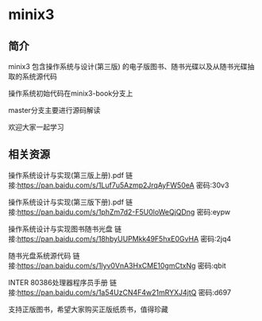 # minix3
## 简介

minix3 包含操作系统与设计(第三版) 的电子版图书、随书光碟以及从随书光碟抽取的系统源代码

操作系统初始代码在minix3-book分支上

master分支主要进行源码解读 

欢迎大家一起学习

## 相关资源

操作系统设计与实现(第三版上册).pdf  链接:https://pan.baidu.com/s/1Luf7u5Azmp2JrqAyFW50eA  密码:30v3

操作系统设计与实现(第三版下册).pdf  链接:https://pan.baidu.com/s/1phZm7d2-F5U0loWeQjQDng  密码:eypw

操作系统设计与实现图书随书光盘 链接:https://pan.baidu.com/s/18hbyUUPMkk49F5hxE0GvHA  密码:2jq4

随书光盘系统源代码 链接:https://pan.baidu.com/s/1lyv0VnA3HxCME10gmCtxNg  密码:qbit

INTER 80386处理器程序员手册 链接:https://pan.baidu.com/s/1a54UzCN4F4w21mRYXJ4jtQ  密码:d697

支持正版图书，希望大家购买正版纸质书，值得珍藏

